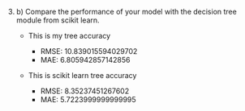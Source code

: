 
3. 
    b) Compare the performance of your model with the decision tree module from scikit learn. 

    - This is my tree accuracy
        - RMSE:  10.839015594029702
        - MAE:   6.805942857142856

    - This is scikit learn tree accuracy

        - RMSE:  8.35237451267602
        - MAE:   5.7223999999999995
    
    

    
    
   